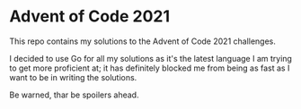 Advent of Code 2021
===================

This repo contains my solutions to the Advent of Code 2021 challenges.

I decided to use Go for all my solutions as it's the latest language I am trying to get more proficient at; it has
definitely blocked me from being as fast as I want to be in writing the solutions.

Be warned, thar be spoilers ahead.
